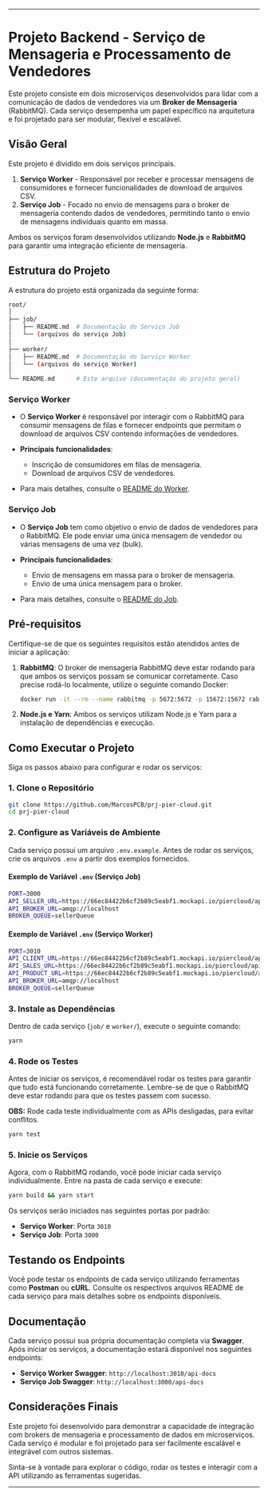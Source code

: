 ---

# Projeto Backend - Serviço de Mensageria e Processamento de Vendedores

Este projeto consiste em dois microserviços desenvolvidos para lidar com a comunicação de dados de vendedores via um **Broker de Mensageria** (RabbitMQ). Cada serviço desempenha um papel específico na arquitetura e foi projetado para ser modular, flexível e escalável.

## Visão Geral

Este projeto é dividido em dois serviços principais.
1. **Serviço Worker** - Responsável por receber e processar mensagens de consumidores e fornecer funcionalidades de download de arquivos CSV.
2. **Serviço Job** - Focado no envio de mensagens para o broker de mensageria contendo dados de vendedores, permitindo tanto o envio de mensagens individuais quanto em massa.

Ambos os serviços foram desenvolvidos utilizando **Node.js** e **RabbitMQ** para garantir uma integração eficiente de mensageria.

## Estrutura do Projeto

A estrutura do projeto está organizada da seguinte forma:

```bash
root/
│
├── job/
│   ├── README.md  # Documentação do Serviço Job
│   └── (arquivos do serviço Job)
│
├── worker/
│   ├── README.md  # Documentação do Serviço Worker
│   └── (arquivos do serviço Worker)
│
└── README.md      # Este arquivo (documentação do projeto geral)
```

### Serviço Worker

- O **Serviço Worker** é responsável por interagir com o RabbitMQ para consumir mensagens de filas e fornecer endpoints que permitam o download de arquivos CSV contendo informações de vendedores.
  
- **Principais funcionalidades**:
  - Inscrição de consumidores em filas de mensageria.
  - Download de arquivos CSV de vendedores.
  
- Para mais detalhes, consulte o [README do Worker](https://github.com/MarcosPCB/prj-pier-cloud/blob/dev/worker/README.md).

### Serviço Job

- O **Serviço Job** tem como objetivo o envio de dados de vendedores para o RabbitMQ. Ele pode enviar uma única mensagem de vendedor ou várias mensagens de uma vez (bulk).
  
- **Principais funcionalidades**:
  - Envio de mensagens em massa para o broker de mensageria.
  - Envio de uma única mensagem para o broker.
  
- Para mais detalhes, consulte o [README do Job](https://github.com/MarcosPCB/prj-pier-cloud/blob/dev/job/README.md).

## Pré-requisitos

Certifique-se de que os seguintes requisitos estão atendidos antes de iniciar a aplicação:

1. **RabbitMQ**: O broker de mensageria RabbitMQ deve estar rodando para que ambos os serviços possam se comunicar corretamente. Caso precise rodá-lo localmente, utilize o seguinte comando Docker:
   
   ```bash
   docker run -it --rm --name rabbitmq -p 5672:5672 -p 15672:15672 rabbitmq:4.0-management
   ```

2. **Node.js e Yarn**: Ambos os serviços utilizam Node.js e Yarn para a instalação de dependências e execução.

## Como Executar o Projeto

Siga os passos abaixo para configurar e rodar os serviços:

### 1. Clone o Repositório

```bash
git clone https://github.com/MarcosPCB/prj-pier-cloud.git
cd prj-pier-cloud
```

### 2. Configure as Variáveis de Ambiente

Cada serviço possui um arquivo `.env.example`. Antes de rodar os serviços, crie os arquivos `.env` a partir dos exemplos fornecidos.

#### Exemplo de Variável `.env` (Serviço Job)

```bash
PORT=3000
API_SELLER_URL=https://66ec84422b6cf2b89c5eabf1.mockapi.io/piercloud/api/v1/vendedores
API_BROKER_URL=amqp://localhost
BROKER_QUEUE=sellerQueue
```

#### Exemplo de Variável `.env` (Serviço Worker)

```bash
PORT=3010
API_CLIENT_URL=https://66ec84422b6cf2b89c5eabf1.mockapi.io/piercloud/api/v1/clientes
API_SALES_URL=https://66ec84422b6cf2b89c5eabf1.mockapi.io/piercloud/api/v1/vendas
API_PRODUCT_URL=https://66ec84422b6cf2b89c5eabf1.mockapi.io/piercloud/api/v1/produtos
API_BROKER_URL=amqp://localhost
BROKER_QUEUE=sellerQueue
```

### 3. Instale as Dependências

Dentro de cada serviço (`job/` e `worker/`), execute o seguinte comando:

```bash
yarn
```

### 4. Rode os Testes

Antes de iniciar os serviços, é recomendável rodar os testes para garantir que tudo está funcionando corretamente. Lembre-se de que o RabbitMQ deve estar rodando para que os testes passem com sucesso.

**OBS:** Rode cada teste individualmente com as APIs desligadas, para evitar conflitos.

```bash
yarn test
```

### 5. Inicie os Serviços

Agora, com o RabbitMQ rodando, você pode iniciar cada serviço individualmente. Entre na pasta de cada serviço e execute:

```bash
yarn build && yarn start
```

Os serviços serão iniciados nas seguintes portas por padrão:
- **Serviço Worker**: Porta `3010`
- **Serviço Job**: Porta `3000`

## Testando os Endpoints

Você pode testar os endpoints de cada serviço utilizando ferramentas como **Postman** ou **cURL**. Consulte os respectivos arquivos README de cada serviço para mais detalhes sobre os endpoints disponíveis.

## Documentação

Cada serviço possui sua própria documentação completa via **Swagger**. Após iniciar os serviços, a documentação estará disponível nos seguintes endpoints:

- **Serviço Worker Swagger**: `http://localhost:3010/api-docs`
- **Serviço Job Swagger**: `http://localhost:3000/api-docs`

## Considerações Finais

Este projeto foi desenvolvido para demonstrar a capacidade de integração com brokers de mensageria e processamento de dados em microserviços. Cada serviço é modular e foi projetado para ser facilmente escalável e integrável com outros sistemas.

Sinta-se à vontade para explorar o código, rodar os testes e interagir com a API utilizando as ferramentas sugeridas.

---